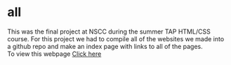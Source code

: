 # all
This was the final project at NSCC during the summer TAP HTML/CSS course. For this project we had to compile all of the websites we made into a github repo and make an index page with links to all of the pages.  
To view this webpage [Click here](https://bcj472565.github.io/all/)
